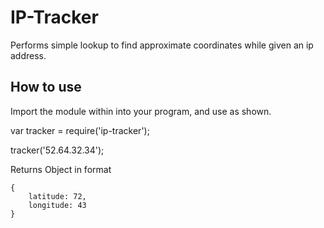 # IP-Tracker

Performs simple lookup to find approximate coordinates while given an ip address.

## How to use

Import the module within into your program, and use as shown.

var tracker = require('ip-tracker');

tracker('52.64.32.34'); 

Returns Object in format

    {
        latitude: 72,
        longitude: 43
    }
